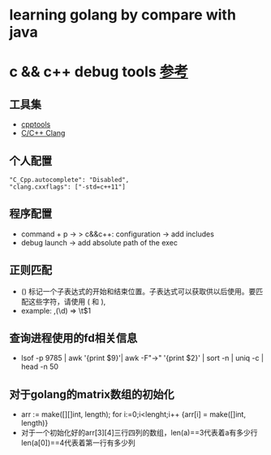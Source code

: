 # learning golang by compare with java

# c && c++ debug tools [参考](https://www.jianshu.com/p/bb430259b7af)
## 工具集
- [cpptools](https://marketplace.visualstudio.com/items?itemName=ms-vscode.cpptools)
- [C/C++ Clang](https://marketplace.visualstudio.com/items?itemName=mitaki28.vscode-clang)

## 个人配置
```
"C_Cpp.autocomplete": "Disabled",
"clang.cxxflags": ["-std=c++11"]
```

## 程序配置
- command + p -> > c&&c++: configuration -> add includes
- debug launch -> add absolute path of the exec

## 正则匹配
- () 标记一个子表达式的开始和结束位置。子表达式可以获取供以后使用。要匹配这些字符，请使用 \( 和 \), 
- example: ,(\d) => \t$1

## 查询进程使用的fd相关信息
- lsof -p  9785 | awk '{print $9}'| awk -F"->" '{print $2}' | sort -n | uniq -c | head -n 50

## 对于golang的matrix数组的初始化
- arr := make([][]int, length); for i:=0;i<lenght;i++ {arr[i] = make([]int, length)}
- 对于一个初始化好的arr[3][4]三行四列的数组，len(a)==3代表着a有多少行 len(a[0])==4代表着第一行有多少列
